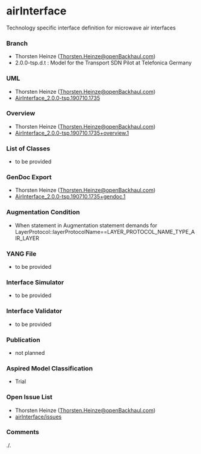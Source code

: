 # airInterface
Technology specific interface definition for microwave air interfaces

### Branch
- Thorsten Heinze (Thorsten.Heinze@openBackhaul.com)
- 2.0.0-tsp.d.t : Model for the Transport SDN Pilot at Telefonica Germany

### UML
- Thorsten Heinze (Thorsten.Heinze@openBackhaul.com)
- [AirInterface_2.0.0-tsp.190710.1735](./AirInterface_2.0.0-tsp.190710.1735.zip)

### Overview 
- Thorsten Heinze (Thorsten.Heinze@openBackhaul.com)
- [AirInterface_2.0.0-tsp.190710.1735+overview.1](./AirInterface_2.0.0-tsp.190710.1735+overview.1.png)

### List of Classes
- to be provided

### GenDoc Export
- Thorsten Heinze (Thorsten.Heinze@openBackhaul.com)
- [AirInterface_2.0.0-tsp.190710.1735+gendoc.1](./AirInterface_2.0.0-tsp.190710.1735+gendoc.1.docx)

### Augmentation Condition
- When statement in Augmentation statement demands for LayerProtocol::layerProtocolName==LAYER_PROTOCOL_NAME_TYPE_AIR_LAYER

### YANG File
- to be provided

### Interface Simulator
- to be provided

### Interface Validator
- to be provided

### Publication
- not planned

### Aspired Model Classification
- Trial

### Open Issue List
- Thorsten Heinze (Thorsten.Heinze@openBackhaul.com)
- [airInterface/issues](../../issues)

### Comments
./.
